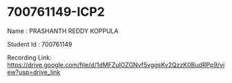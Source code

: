 # 700761149-ICP2

Name :       PRASHANTH REDDY KOPPULA

Student Id : 700761149

Recording Link: https://drive.google.com/file/d/1dMFZulOZGNvf5vggsKv2QzzK0BudRPp9/view?usp=drive_link

